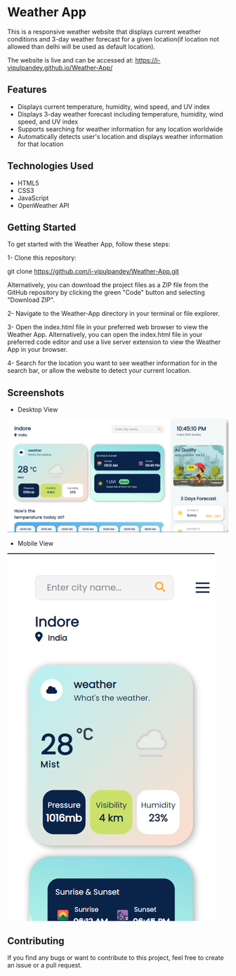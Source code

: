 # Weather App

This is a responsive weather website that displays current weather conditions and 3-day weather forecast for a given location(if location not allowed than delhi will be used as default location).

The website is live and can be accessed at: https://i-vipulpandey.github.io/Weather-App/

## Features

- Displays current temperature, humidity, wind speed, and UV index
- Displays 3-day weather forecast including temperature, humidity, wind speed, and UV index
- Supports searching for weather information for any location worldwide
- Automatically detects user's location and displays weather information for that location

## Technologies Used

- HTML5
- CSS3 
- JavaScript
- OpenWeather API

## Getting Started

To get started with the Weather App, follow these steps:

1- Clone this repository:

git clone https://github.com/i-vipulpandey/Weather-App.git

Alternatively, you can download the project files as a ZIP file from the GitHub repository by clicking the green "Code" button and selecting "Download ZIP".

2- Navigate to the Weather-App directory in your terminal or file explorer.

3- Open the index.html file in your preferred web browser to view the Weather App. Alternatively, you can open the index.html file in your preferred code editor and use a live server extension to view the Weather App in your browser.

4- Search for the location you want to see weather information for in the search bar, or allow the website to detect your current location.

## Screenshots

- Desktop View


![desktopImage](images/desk.png)




- Mobile View


![mobileImage](images/mob.png)
    


## Contributing

If you find any bugs or want to contribute to this project, feel free to create an issue or a pull request.

